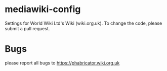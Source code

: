 # mediawiki-config
Settings for World Wiki Ltd's Wiki (wiki.org.uk). To change the code, please submit a pull request.

# Bugs
please report all bugs to https://phabricator.wiki.org.uk
